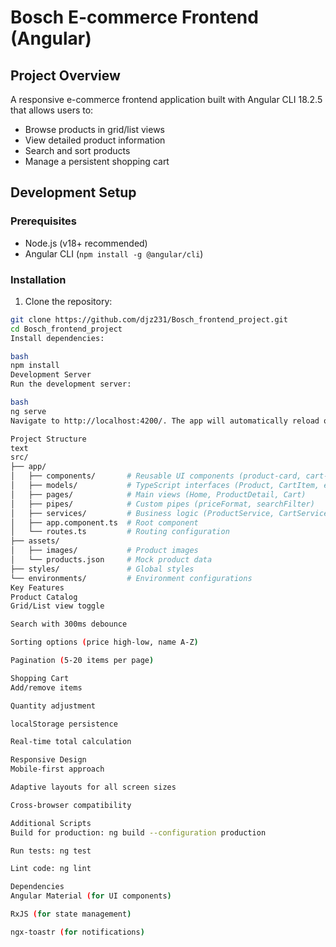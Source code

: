 
# Bosch E-commerce Frontend (Angular)

## Project Overview
A responsive e-commerce frontend application built with Angular CLI 18.2.5 that allows users to:
- Browse products in grid/list views
- View detailed product information
- Search and sort products
- Manage a persistent shopping cart

## Development Setup

### Prerequisites
- Node.js (v18+ recommended)
- Angular CLI (`npm install -g @angular/cli`)

### Installation
1. Clone the repository:
```bash
git clone https://github.com/djz231/Bosch_frontend_project.git
cd Bosch_frontend_project
Install dependencies:

bash
npm install
Development Server
Run the development server:

bash
ng serve
Navigate to http://localhost:4200/. The app will automatically reload on changes.

Project Structure
text
src/
├── app/
│   ├── components/       # Reusable UI components (product-card, cart-item, etc.)
│   ├── models/           # TypeScript interfaces (Product, CartItem, etc.)
│   ├── pages/            # Main views (Home, ProductDetail, Cart)
│   ├── pipes/            # Custom pipes (priceFormat, searchFilter)
│   ├── services/         # Business logic (ProductService, CartService)
│   ├── app.component.ts  # Root component
│   └── routes.ts         # Routing configuration
├── assets/
│   ├── images/           # Product images
│   └── products.json     # Mock product data
├── styles/               # Global styles
└── environments/         # Environment configurations
Key Features
Product Catalog
Grid/List view toggle

Search with 300ms debounce

Sorting options (price high-low, name A-Z)

Pagination (5-20 items per page)

Shopping Cart
Add/remove items

Quantity adjustment

localStorage persistence

Real-time total calculation

Responsive Design
Mobile-first approach

Adaptive layouts for all screen sizes

Cross-browser compatibility

Additional Scripts
Build for production: ng build --configuration production

Run tests: ng test

Lint code: ng lint

Dependencies
Angular Material (for UI components)

RxJS (for state management)

ngx-toastr (for notifications)
